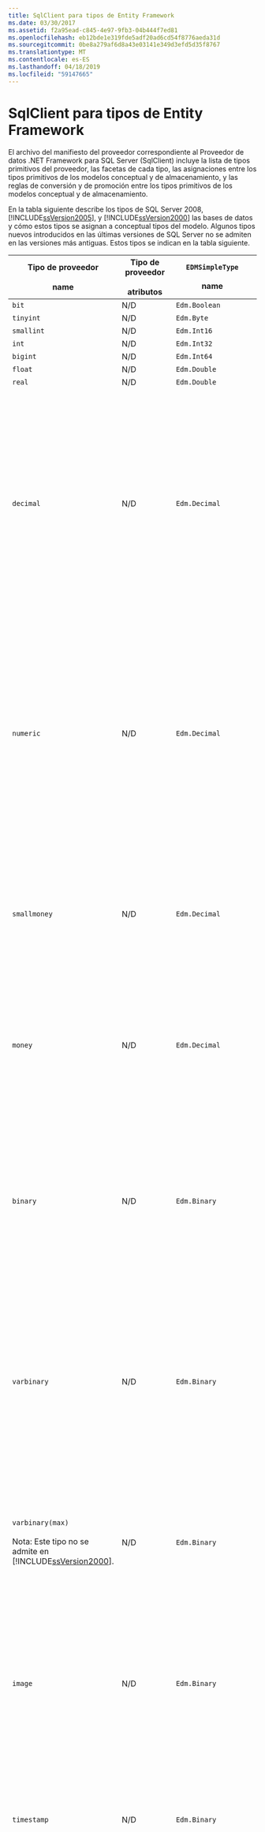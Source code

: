 ```yaml
---
title: SqlClient para tipos de Entity Framework
ms.date: 03/30/2017
ms.assetid: f2a95ead-c845-4e97-9fb3-04b444f7ed81
ms.openlocfilehash: eb12bde1e319fde5adf20ad6cd54f8776aeda31d
ms.sourcegitcommit: 0be8a279af6d8a43e03141e349d3efd5d35f8767
ms.translationtype: MT
ms.contentlocale: es-ES
ms.lasthandoff: 04/18/2019
ms.locfileid: "59147665"
---
```

# <a name="sqlclient-for-entity-frameworktypes"></a>SqlClient para tipos de Entity Framework
El archivo del manifiesto del proveedor correspondiente al Proveedor de datos .NET Framework para SQL Server (SqlClient) incluye la lista de tipos primitivos del proveedor, las facetas de cada tipo, las asignaciones entre los tipos primitivos de los modelos conceptual y de almacenamiento, y las reglas de conversión y de promoción entre los tipos primitivos de los modelos conceptual y de almacenamiento.  
  
 En la tabla siguiente describe los tipos de SQL Server 2008, [!INCLUDE[ssVersion2005](../../../../../includes/ssversion2005-md.md)], y [!INCLUDE[ssVersion2000](../../../../../includes/ssversion2000-md.md)] las bases de datos y cómo estos tipos se asignan a conceptual tipos del modelo. Algunos tipos nuevos introducidos en las últimas versiones de SQL Server no se admiten en las versiones más antiguas. Estos tipos se indican en la tabla siguiente.  
  
|Tipo de proveedor<br /><br /> name|Tipo de proveedor<br /><br /> atributos|`EDMSimpleType`<br /><br /> name|Facets|  
|----------------------------|----------------------------------|------------------------------|------------|  
|`bit`|N/D|`Edm.Boolean`|N/D|  
|`tinyint`|N/D|`Edm.Byte`|N/D|  
|`smallint`|N/D|`Edm.Int16`|N/D|  
|`int`|N/D|`Edm.Int32`|N/D|  
|`bigint`|N/D|`Edm.Int64`|N/D|  
|`float`|N/D|`Edm.Double`|N/D|  
|`real`|N/D|`Edm.Double`|N/D|  
|`decimal`|N/D|`Edm.Decimal`|Precisión:<br /><br /> -Como mínimo: 1<br /><br /> -Máximo: 38<br /><br /> -Default: 18<br /><br /> -Constante: False<br /><br /> Escala:<br /><br /> -Como mínimo: 0<br /><br /> -Máximo: 38<br /><br /> -Default: 0<br /><br /> -Constante: False|  
|`numeric`|N/D|`Edm.Decimal`|Precisión:<br /><br /> -Como mínimo: 1<br /><br /> -Máximo: 38<br /><br /> -Default: 18<br /><br /> -Constante: False<br /><br /> Escala:<br /><br /> -Como mínimo: 0<br /><br /> -Máximo: 38<br /><br /> -Default: 0<br /><br /> -Constante: False|  
|`smallmoney`|N/D|`Edm.Decimal`|Precisión:<br /><br /> -Default: 10<br /><br /> -Constante: True<br /><br /> Escala:<br /><br /> -Default: 4<br /><br /> -Constante: True|  
|`money`|N/D|`Edm.Decimal`|Precisión:<br /><br /> -Default: 19<br /><br /> -Constante: True<br /><br /> Escala:<br /><br /> -Default: 4<br /><br /> -Constante: True|  
|`binary`|N/D|`Edm.Binary`|MaxLength:<br /><br /> -Como mínimo: 1<br /><br /> -Máximo: 8000<br /><br /> -Default: 8000<br /><br /> -Constante: False<br /><br /> FixedLength:<br /><br /> -Default: True<br /><br /> -Constante: True|  
|`varbinary`|N/D|`Edm.Binary`|MaxLength:<br /><br /> -Como mínimo: 1<br /><br /> -Máximo: 8000<br /><br /> -Default: 8000<br /><br /> -Constante: False<br /><br /> FixedLength:<br /><br /> -Default: False<br /><br /> -Constante: True|  
|`varbinary(max)`<br /><br /> Nota: Este tipo no se admite en [!INCLUDE[ssVersion2000](../../../../../includes/ssversion2000-md.md)].|N/D|`Edm.Binary`|MaxLength:<br /><br /> -Default: 214748364780<br /><br /> -Constante: True<br /><br /> FixedLength:<br /><br /> -Default: False<br /><br /> -Constante: True|  
|`image`|N/D|`Edm.Binary`|MaxLength:<br /><br /> -Default: 2147483647<br /><br /> -Constante: True<br /><br /> FixedLength:<br /><br /> -Default: False<br /><br /> -Constante: True|  
|`timestamp`|N/D|`Edm.Binary`|MaxLength:<br /><br /> -Default: 8<br /><br /> -Constante: True<br /><br /> FixedLength:<br /><br /> -Default: True<br /><br /> -Constante: True|  
|`rowversion`|N/D|`Edm.Binary`|MaxLength:<br /><br /> -Default: 8<br /><br /> -Constante: True<br /><br /> FixedLength:<br /><br /> -Default: True<br /><br /> -Constante: True|  
|`smalldatetime`|N/D|`Edm.DateTime`|Precisión:<br /><br /> -Default: 0<br /><br /> -Constante: True|  
|`datetime`|N/D|`Edm.DateTime`|Precisión:<br /><br /> -Default: 3<br /><br /> -Constante: True|  
|`date`<br /><br /> Nota: Este tipo no se admite en SQL Server 2005 y SQL Server 2000.|N/D|`Edm.DateTime`|Precisión:<br /><br /> -Default: 0<br /><br /> -Constante: False|  
|`time`<br /><br /> Nota: Este tipo no se admite en SQL Server 2005 y SQL Server 2000.|N/D|`Edm.Time`|Precisión:<br /><br /> -Default: 7<br /><br /> -Constante: False|  
|`datetime2`<br /><br /> Nota: Este tipo no se admite en SQL Server 2005 y SQL Server 2000.|N/D|`Edm.DateTime`|Precisión:<br /><br /> -Default: 7<br /><br /> -Constante: False|  
|`datetimeoffset`<br /><br /> Nota: Este tipo no se admite en SQL Server 2005 y SQL Server 2000.|N/D|`Edm.DateTimeOffset`|Precisión:<br /><br /> -Default: 7<br /><br /> -Constante: False|  
|`nvarchar`<br /><br /> Nota: Este tipo no se admite en [!INCLUDE[ssVersion2000](../../../../../includes/ssversion2000-md.md)].|N/D|`Edm.String`|MaxLength:<br /><br /> -Como mínimo: 1<br /><br /> -Máximo: 4000<br /><br /> -Default: 4000<br /><br /> -Constante: False<br /><br /> Unicode:<br /><br /> -Default: True<br /><br /> -Constante: True<br /><br /> FixedLength:<br /><br /> -Default: False<br /><br /> -Constante: True|  
|`varchar`<br /><br /> Nota: Este tipo no se admite en [!INCLUDE[ssVersion2000](../../../../../includes/ssversion2000-md.md)].|N/D|`Edm.String`|MaxLength:<br /><br /> -Como mínimo: 1<br /><br /> -Máximo: 8000<br /><br /> -Default: 8000<br /><br /> -Constante: False<br /><br /> Unicode:<br /><br /> -Default: False<br /><br /> -Constante: True<br /><br /> FixedLength:<br /><br /> -Default: False<br /><br /> -Constante: True|  
|`char`|N/D|`Edm.String`|MaxLength:<br /><br /> -Como mínimo: 1<br /><br /> -Máximo: 8000<br /><br /> -Default: 8000<br /><br /> -Constante: False<br /><br /> Unicode:<br /><br /> -Default: False<br /><br /> -Constante: True<br /><br /> FixedLength:<br /><br /> -Default: True<br /><br /> -Constante: True|  
|`nchar`|N/D|`Edm.String`|MaxLength:<br /><br /> -Como mínimo: 1<br /><br /> -Máximo: 4000<br /><br /> -Default: 4000<br /><br /> -Constante: False<br /><br /> Unicode:<br /><br /> -Default: True<br /><br /> -Constante: True<br /><br /> FixedLength:<br /><br /> -Default: True<br /><br /> -Constante: True|  
|`varchar`(`max`)|N/D|`Edm.String`|MaxLength:<br /><br /> -Default: 2147483647<br /><br /> -Constante: True<br /><br /> Unicode:<br /><br /> -Default: False<br /><br /> -Constante: True<br /><br /> FixedLength:<br /><br /> -Default: False<br /><br /> -Constante: True|  
|`nvarchar`(`max`)|N/D|`Edm.String`|MaxLength:<br /><br /> -Default: 1073741823<br /><br /> -Constante: True<br /><br /> Unicode:<br /><br /> -Default: True<br /><br /> -Constante: True<br /><br /> FixedLength:<br /><br /> -Default: False<br /><br /> -Constante: True|  
|`ntext`|Igual comparable: False<br /><br /> Comparable en orden: False|`Edm.String`|MaxLength:<br /><br /> -Default: 1073741823<br /><br /> -Constante: True<br /><br /> Unicode:<br /><br /> -Default: False<br /><br /> -Constante: True<br /><br /> FixedLength:<br /><br /> -Default: False<br /><br /> -Constante: True|  
|`text`|Igual comparable: False<br /><br /> Comparable en orden: False|`Edm.String`|MaxLength:<br /><br /> -Default: 2147483647<br /><br /> -Constante: True<br /><br /> Unicode:<br /><br /> -Default: False<br /><br /> -Constante: True<br /><br /> FixedLength:<br /><br /> -Default: False<br /><br /> -Constante: True|  
|`Unique`<br /><br /> `identifier`|Igual comparable: True<br /><br /> Comparable en orden: True|`Edm.Guid`|N/D|  
|`xml`|Igual comparable: False<br /><br /> Comparable en orden: False|`Edm.String`|MaxLength:<br /><br /> -Default: 1073741823<br /><br /> -Constante: True<br /><br /> Unicode:<br /><br /> -Default: True<br /><br /> -Constante: True<br /><br /> FixedLength:<br /><br /> -Default: False<br /><br /> -Constante: True|  
  
## <a name="see-also"></a>Vea también

- [Especificaciones CSDL, SSDL MSL](../../../../../docs/framework/data/adonet/ef/language-reference/csdl-ssdl-and-msl-specifications.md)
